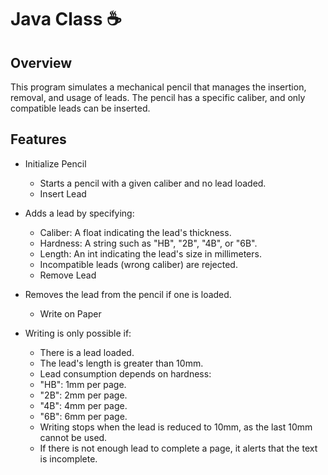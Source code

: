 # Java Class ☕

## Overview
This program simulates a mechanical pencil that manages the insertion, removal, and usage of leads. The pencil has a specific caliber, and only compatible leads can be inserted.

## Features
 - Initialize Pencil

    - Starts a pencil with a given caliber and no lead loaded.
    - Insert Lead

- Adds a lead by specifying:
    - Caliber: A float indicating the lead's thickness.
    - Hardness: A string such as "HB", "2B", "4B", or "6B".
    - Length: An int indicating the lead's size in millimeters.
    - Incompatible leads (wrong caliber) are rejected.
    - Remove Lead

- Removes the lead from the pencil if one is loaded.
    - Write on Paper

- Writing is only possible if:
    - There is a lead loaded.
    - The lead's length is greater than 10mm.
    - Lead consumption depends on hardness:
    - "HB": 1mm per page.
    - "2B": 2mm per page.
    - "4B": 4mm per page.
    - "6B": 6mm per page.
    - Writing stops when the lead is reduced to 10mm, as the last 10mm cannot be used.
    - If there is not enough lead to complete a page, it alerts that the text is incomplete.
